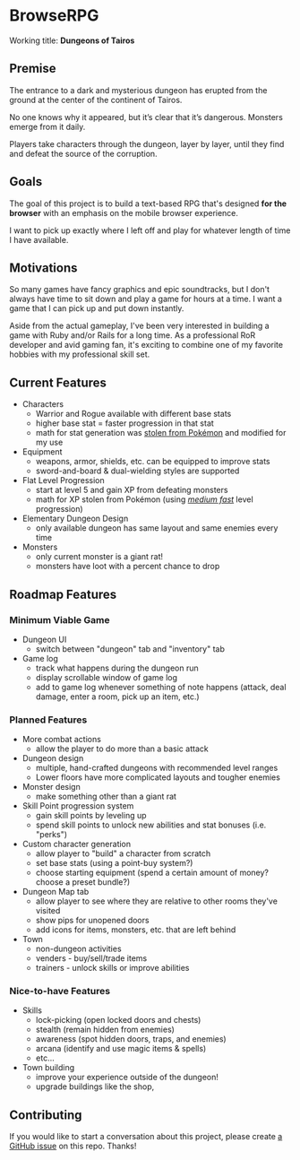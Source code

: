 # BrowseRPG

Working title: **Dungeons of Tairos**

## Premise

The entrance to a dark and mysterious dungeon has erupted from the ground at the center of the continent of Tairos.

No one knows why it appeared, but it’s clear that it’s dangerous. Monsters emerge from it daily.

Players take characters through the dungeon, layer by layer, until they find and defeat the source of the corruption.

## Goals

The goal of this project is to build a text-based RPG that's designed **for the browser** with an emphasis on the mobile browser experience.

I want to pick up exactly where I left off and play for whatever length of time I have available.

## Motivations

So many games have fancy graphics and epic soundtracks, but I don't always have time to sit down and play a game for hours at a time. I want a game that I can pick up and put down instantly.

Aside from the actual gameplay, I've been very interested in building a game with Ruby and/or Rails for a long time. As a professional RoR developer and avid gaming fan, it's exciting to combine one of my favorite hobbies with my professional skill set.

## Current Features

- Characters
  - Warrior and Rogue available with different base stats
  - higher base stat = faster progression in that stat
  - math for stat generation was [stolen from Pokémon](https://bulbapedia.bulbagarden.net/wiki/Stat#Determination_of_stats) and modified for my use
- Equipment
  - weapons, armor, shields, etc. can be equipped to improve stats
  - sword-and-board & dual-wielding styles are supported
- Flat Level Progression
  - start at level 5 and gain XP from defeating monsters
  - math for XP stolen from Pokémon (using _[medium fast](https://bulbapedia.bulbagarden.net/wiki/Experience#Medium_Fast)_ level progression)
- Elementary Dungeon Design
  - only available dungeon has same layout and same enemies every time
- Monsters
  - only current monster is a giant rat!
  - monsters have loot with a percent chance to drop

## Roadmap Features

### Minimum Viable Game

- Dungeon UI
  - switch between "dungeon" tab and "inventory" tab
- Game log
  - track what happens during the dungeon run
  - display scrollable window of game log
  - add to game log whenever something of note happens (attack, deal damage, enter a room, pick up an item, etc.)

### Planned Features

- More combat actions
  - allow the player to do more than a basic attack
- Dungeon design
  - multiple, hand-crafted dungeons with recommended level ranges
  - Lower floors have more complicated layouts and tougher enemies
- Monster design
  - make something other than a giant rat
- Skill Point progression system
  - gain skill points by leveling up
  - spend skill points to unlock new abilities and stat bonuses (i.e. "perks")
- Custom character generation
  - allow player to "build" a character from scratch
  - set base stats (using a point-buy system?)
  - choose starting equipment (spend a certain amount of money? choose a preset bundle?)
- Dungeon Map tab
  - allow player to see where they are relative to other rooms they've visited
  - show pips for unopened doors
  - add icons for items, monsters, etc. that are left behind
- Town
  - non-dungeon activities
  - venders - buy/sell/trade items
  - trainers - unlock skills or improve abilities

### Nice-to-have Features

- Skills
  - lock-picking (open locked doors and chests)
  - stealth (remain hidden from enemies)
  - awareness (spot hidden doors, traps, and enemies)
  - arcana (identify and use magic items & spells)
  - etc...
- Town building
  - improve your experience outside of the dungeon!
  - upgrade buildings like the shop,

## Contributing

If you would like to start a conversation about this project, please create [a GitHub issue](https://github.com/ethan-dowler/browserpg/issues) on this repo. Thanks!
